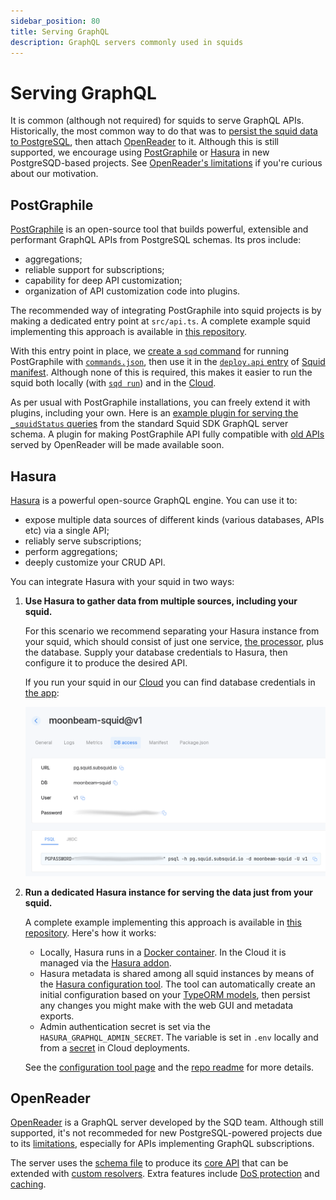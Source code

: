 ```yaml
---
sidebar_position: 80
title: Serving GraphQL
description: GraphQL servers commonly used in squids
---
```


# Serving GraphQL

It is common (although not required) for squids to serve GraphQL APIs. Historically, the most common way to do that was to [persist the squid data to PostgreSQL](/sdk/resources/persisting-data/typeorm), then attach [OpenReader](#openreader) to it. Although this is still supported, we encourage using [PostGraphile](#postgraphile) or [Hasura](#hasura) in new PostgreSQD-based projects. See [OpenReader's limitations](/sdk/reference/openreader-server/overview/#limitations) if you're curious about our motivation.

## PostGraphile

[PostGraphile](https://www.graphile.org/postgraphile/) is an open-source tool that builds powerful, extensible and performant GraphQL APIs from PostgreSQL schemas. Its pros include:

- aggregations;
- reliable support for subscriptions;
- capability for deep API customization;
- organization of API customization code into plugins.

The recommended way of integrating PostGraphile into squid projects is by making a dedicated entry point at `src/api.ts`. A complete example squid implementing this approach is available in [this repository](https://github.com/subsquid-labs/squid-postgraphile-example/).

With this entry point in place, we [create a `sqd` command](https://github.com/subsquid-labs/squid-postgraphile-example/blob/f1fd1691eb59da2c9d57c475a71d0ed44cfed891/commands.json#L58) for running PostGraphile with [`commands.json`](/squid-cli/commands-json), then use it in the [`deploy.api` entry](https://github.com/subsquid-labs/squid-postgraphile-example/blob/f1fd1691eb59da2c9d57c475a71d0ed44cfed891/squid.yaml#L15) of [Squid manifest](/cloud/reference/manifest). Although none of this is required, this makes it easier to run the squid both locally (with [`sqd run`](/squid-cli/run)) and in the [Cloud](/cloud).

As per usual with PostGraphile installations, you can freely extend it with plugins, including your own. Here is an [example plugin for serving the `_squidStatus` queries](https://github.com/subsquid-labs/squid-postgraphile-example/blob/f1fd1691eb59da2c9d57c475a71d0ed44cfed891/src/api.ts#L11) from the standard Squid SDK GraphQL server schema. A plugin for making PostGraphile API fully compatible with [old APIs](/sdk/reference/openreader-server/api) served by OpenReader will be made available soon.

## Hasura

[Hasura](https://hasura.io) is a powerful open-source GraphQL engine. You can use it to:

- expose multiple data sources of different kinds (various databases, APIs etc) via a single API;
- reliably serve subscriptions;
- perform aggregations;
- deeply customize your CRUD API.

You can integrate Hasura with your squid in two ways:

1. **Use Hasura to gather data from multiple sources, including your squid.**

   For this scenario we recommend separating your Hasura instance from your squid, which should consist of just one service, [the processor](/sdk/reference/processors/architecture), plus the database. Supply your database credentials to Hasura, then configure it to produce the desired API.

   If you run your squid in our [Cloud](/cloud) you can find database credentials in [the app](https://app.subsquid.io/squids):

   ![database creds](serving-graphql-database-creds.png)

2. **Run a dedicated Hasura instance for serving the data just from your squid.**

   A complete example implementing this approach is available in [this repository](https://github.com/subsquid-labs/squid-hasura-example). Here's how it works:

    * Locally, Hasura runs in a [Docker container](https://github.com/subsquid-labs/squid-hasura-example/blob/70bb6d703dc90c1bb00b47f3fef7f388ab54e565/docker-compose.yml#L14C1-L28C20). In the Cloud it is managed via the [Hasura addon](/cloud/reference/hasura).
    * Hasura metadata is shared among all squid instances by means of the [Hasura configuration tool](/sdk/resources/tools/hasura-configuration). The tool can automatically create an initial configuration based on your [TypeORM models](/sdk/reference/schema-file/intro/#typeorm-codegen), then persist any changes you might make with the web GUI and metadata exports.
    * Admin authentication secret is set via the `HASURA_GRAPHQL_ADMIN_SECRET`. The variable is set in `.env` locally and from a [secret](/cloud/resources/env-variables/#secrets) in Cloud deployments.

   See the [configuration tool page](/sdk/resources/tools/hasura-configuration) and the [repo readme](https://github.com/subsquid-labs/squid-hasura-example#readme) for more details.

## OpenReader

[OpenReader](/sdk/reference/openreader-server) is a GraphQL server developed by the SQD team. Although still supported, it's not recommeded for new PostgreSQL-powered projects due to its [limitations](/sdk/reference/openreader-server/overview/#limitations), especially for APIs implementing GraphQL subscriptions.

The server uses the [schema file](/sdk/reference/schema-file) to produce its [core API](/sdk/reference/openreader-server/api) that can be extended with [custom resolvers](/sdk/reference/openreader-server/configuration/custom-resolvers). Extra features include [DoS protection](/sdk/reference/openreader-server/configuration/dos-protection) and [caching](/sdk/reference/openreader-server/configuration/caching).
